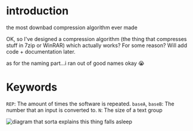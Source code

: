 # introduction
the most downbad compression algorithm ever made

OK, so I've designed a compression algorithm (the thing that compresses stuff in 7zip or WinRAR) which actually works? For some reason? Will add code + documentation later.

as for the naming part...i ran out of good names okay 😭

# Keywords
`REP`: The amount of times the software is repeated.
`baseA`, `baseB`: The number that an input is converted to.
`N`: The size of a text group

![diagram that sorta explains this thing *falls asleep*](https://github.com/tynji/Shxtou-Compression-Algorithm/assets/62798408/068a55f1-4be1-4b91-a63d-f884f9618e9b)

